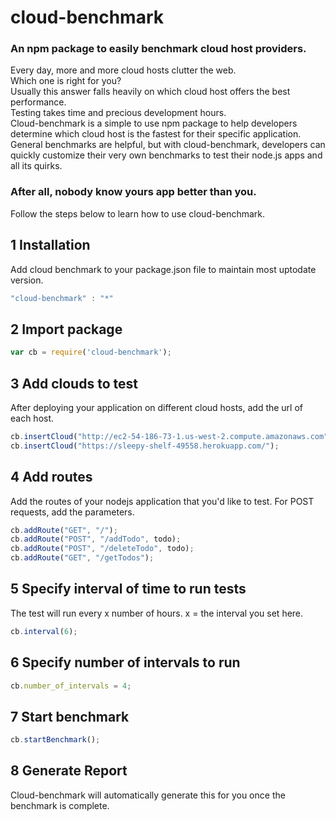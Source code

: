 # cloud-benchmark
### An npm package to easily benchmark cloud host providers.
Every day, more and more cloud hosts clutter the web.  
Which one is right for you?  
Usually this answer falls heavily on which cloud host offers the best performance.  
Testing takes time and precious development hours.  
Cloud-benchmark is a simple to use npm package to help developers determine which cloud
host is the fastest for their specific application.  
General benchmarks are helpful, but with cloud-benchmark, developers can quickly
customize their very own benchmarks to test their node.js apps and all its quirks.

### After all, nobody know yours app better than you.

Follow the steps below to learn how to use cloud-benchmark.

## 1 Installation
Add cloud benchmark to your package.json file to maintain most uptodate version.
```javascript
"cloud-benchmark" : "*"
```

## 2 Import package
```javascript
var cb = require('cloud-benchmark');
```

## 3 Add clouds to test
After deploying your application on different cloud hosts, add the url of each host.
```javascript
cb.insertCloud("http://ec2-54-186-73-1.us-west-2.compute.amazonaws.com");
cb.insertCloud("https://sleepy-shelf-49558.herokuapp.com/");
```

## 4 Add routes
Add the routes of your nodejs application that you'd like to test.
For POST requests, add the parameters.
```javascript
cb.addRoute("GET", "/");
cb.addRoute("POST", "/addTodo", todo);
cb.addRoute("POST", "/deleteTodo", todo);
cb.addRoute("GET", "/getTodos");
```

## 5 Specify interval of time to run tests
The test will run every x number of hours.
x = the interval you set here.
```javascript
cb.interval(6);
```

## 6 Specify number of intervals to run
```javascript
cb.number_of_intervals = 4;
```

## 7 Start benchmark
```javascript
cb.startBenchmark();
```

## 8 Generate Report
Cloud-benchmark will automatically generate this for you once the benchmark is complete.
